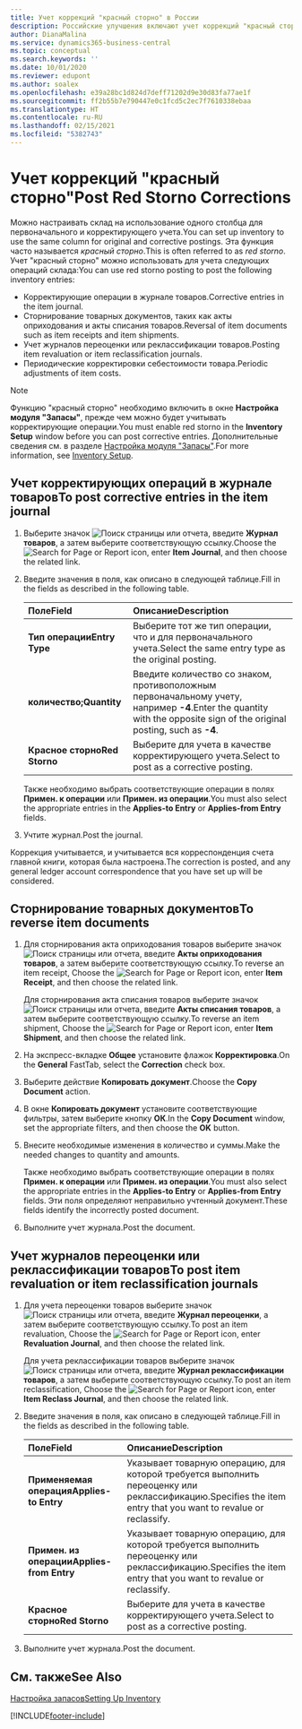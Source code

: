 ```yaml
---
title: Учет коррекций "красный сторно" в России
description: Российские улучшения включают учет коррекций "красный сторно".
author: DianaMalina
ms.service: dynamics365-business-central
ms.topic: conceptual
ms.search.keywords: ''
ms.date: 10/01/2020
ms.reviewer: edupont
ms.author: soalex
ms.openlocfilehash: e39a28bc1d824d7deff71202d9e30d83fa77ae1f
ms.sourcegitcommit: ff2b55b7e790447e0c1fcd5c2ec7f7610338ebaa
ms.translationtype: HT
ms.contentlocale: ru-RU
ms.lasthandoff: 02/15/2021
ms.locfileid: "5382743"
---
```

# <a name="post-red-storno-corrections"></a><span data-ttu-id="fc154-103">Учет коррекций "красный сторно"</span><span class="sxs-lookup"><span data-stu-id="fc154-103">Post Red Storno Corrections</span></span>

<span data-ttu-id="fc154-104">Можно настраивать склад на использование одного столбца для первоначального и корректирующего учета.</span><span class="sxs-lookup"><span data-stu-id="fc154-104">You can set up inventory to use the same column for original and corrective postings.</span></span> <span data-ttu-id="fc154-105">Эта функция часто называется *красный сторно*.</span><span class="sxs-lookup"><span data-stu-id="fc154-105">This is often referred to as *red storno*.</span></span> <span data-ttu-id="fc154-106">Учет "красный сторно" можно использовать для учета следующих операций склада:</span><span class="sxs-lookup"><span data-stu-id="fc154-106">You can use red storno posting to post the following inventory entries:</span></span>

- <span data-ttu-id="fc154-107">Корректирующие операции в журнале товаров.</span><span class="sxs-lookup"><span data-stu-id="fc154-107">Corrective entries in the item journal.</span></span>
- <span data-ttu-id="fc154-108">Сторнирование товарных документов, таких как акты оприходования и акты списания товаров.</span><span class="sxs-lookup"><span data-stu-id="fc154-108">Reversal of item documents such as item receipts and item shipments.</span></span>
- <span data-ttu-id="fc154-109">Учет журналов переоценки или реклассификации товаров.</span><span class="sxs-lookup"><span data-stu-id="fc154-109">Posting item revaluation or item reclassification journals.</span></span>
- <span data-ttu-id="fc154-110">Периодические корректировки себестоимости товара.</span><span class="sxs-lookup"><span data-stu-id="fc154-110">Periodic adjustments of item costs.</span></span>

> [!NOTE]
> <span data-ttu-id="fc154-111">Функцию "красный сторно" необходимо включить в окне **Настройка модуля "Запасы"**, прежде чем можно будет учитывать корректирующие операции.</span><span class="sxs-lookup"><span data-stu-id="fc154-111">You must enable red storno in the **Inventory Setup** window before you can post corrective entries.</span></span> <span data-ttu-id="fc154-112">Дополнительные сведения см. в разделе [Настройка модуля "Запасы"](Inventory-Setup.md).</span><span class="sxs-lookup"><span data-stu-id="fc154-112">For more information, see [Inventory Setup](Inventory-Setup.md).</span></span>  

## <a name="to-post-corrective-entries-in-the-item-journal"></a><span data-ttu-id="fc154-113">Учет корректирующих операций в журнале товаров</span><span class="sxs-lookup"><span data-stu-id="fc154-113">To post corrective entries in the item journal</span></span>

1. <span data-ttu-id="fc154-114">Выберите значок ![Поиск страницы или отчета](), введите **Журнал товаров**, а затем выберите соответствующую ссылку.</span><span class="sxs-lookup"><span data-stu-id="fc154-114">Choose the ![Search for Page or Report]() icon, enter **Item Journal**, and then choose the related link.</span></span>

2. <span data-ttu-id="fc154-115">Введите значения в поля, как описано в следующей таблице.</span><span class="sxs-lookup"><span data-stu-id="fc154-115">Fill in the fields as described in the following table.</span></span>

   | <span data-ttu-id="fc154-116">Поле</span><span class="sxs-lookup"><span data-stu-id="fc154-116">Field</span></span>          | <span data-ttu-id="fc154-117">Описание</span><span class="sxs-lookup"><span data-stu-id="fc154-117">Description</span></span>                                                  |
   | :------------- | :----------------------------------------------------------- |
   | <span data-ttu-id="fc154-118">**Тип операции**</span><span class="sxs-lookup"><span data-stu-id="fc154-118">**Entry Type**</span></span> | <span data-ttu-id="fc154-119">Выберите тот же тип операции, что и для первоначального учета.</span><span class="sxs-lookup"><span data-stu-id="fc154-119">Select the same entry type as the original posting.</span></span>          |
   | <span data-ttu-id="fc154-120">**количество;**</span><span class="sxs-lookup"><span data-stu-id="fc154-120">**Quantity**</span></span>   | <span data-ttu-id="fc154-121">Введите количество со знаком, противоположным первоначальному учету, например **-4**.</span><span class="sxs-lookup"><span data-stu-id="fc154-121">Enter the quantity with the opposite sign of the original posting, such as **-4**.</span></span> |
   | <span data-ttu-id="fc154-122">**Красное сторно**</span><span class="sxs-lookup"><span data-stu-id="fc154-122">**Red Storno**</span></span> | <span data-ttu-id="fc154-123">Выберите для учета в качестве корректирующего учета.</span><span class="sxs-lookup"><span data-stu-id="fc154-123">Select to post as a corrective posting.</span></span>                      |

   <span data-ttu-id="fc154-124">Также необходимо выбрать соответствующие операции в полях **Примен. к операции** или **Примен. из операции**.</span><span class="sxs-lookup"><span data-stu-id="fc154-124">You must also select the appropriate entries in the **Applies-to Entry** or **Applies-from Entry** fields.</span></span>

3. <span data-ttu-id="fc154-125">Учтите журнал.</span><span class="sxs-lookup"><span data-stu-id="fc154-125">Post the journal.</span></span>

<span data-ttu-id="fc154-126">Коррекция учитывается, и учитывается вся корреспонденция счета главной книги, которая была настроена.</span><span class="sxs-lookup"><span data-stu-id="fc154-126">The correction is posted, and any general ledger account correspondence that you have set up will be considered.</span></span>

## <a name="to-reverse-item-documents"></a><span data-ttu-id="fc154-127">Сторнирование товарных документов</span><span class="sxs-lookup"><span data-stu-id="fc154-127">To reverse item documents</span></span>

1. <span data-ttu-id="fc154-128">Для сторнирования акта оприходования товаров выберите значок ![Поиск страницы или отчета](), введите **Акты оприходования товаров**, а затем выберите соответствующую ссылку.</span><span class="sxs-lookup"><span data-stu-id="fc154-128">To reverse an item receipt, Choose the ![Search for Page or Report]() icon, enter **Item Receipt**, and then choose the related link.</span></span>

   <span data-ttu-id="fc154-129">Для сторнирования акта списания товаров выберите значок ![Поиск страницы или отчета](), введите **Акты списания товаров**, а затем выберите соответствующую ссылку.</span><span class="sxs-lookup"><span data-stu-id="fc154-129">To reverse an item shipment, Choose the ![Search for Page or Report]() icon, enter **Item Shipment**, and then choose the related link.</span></span>

2. <span data-ttu-id="fc154-130">На экспресс-вкладке **Общее** установите флажок **Корректировка**.</span><span class="sxs-lookup"><span data-stu-id="fc154-130">On the **General** FastTab, select the **Correction** check box.</span></span>

3. <span data-ttu-id="fc154-131">Выберите действие **Копировать документ**.</span><span class="sxs-lookup"><span data-stu-id="fc154-131">Choose the **Copy Document** action.</span></span>

4. <span data-ttu-id="fc154-132">В окне **Копировать документ** установите соответствующие фильтры, затем выберите кнопку **ОК**.</span><span class="sxs-lookup"><span data-stu-id="fc154-132">In the **Copy Document** window, set the appropriate filters, and then choose the **OK** button.</span></span>

5. <span data-ttu-id="fc154-133">Внесите необходимые изменения в количество и суммы.</span><span class="sxs-lookup"><span data-stu-id="fc154-133">Make the needed changes to quantity and amounts.</span></span>

   <span data-ttu-id="fc154-134">Также необходимо выбрать соответствующие операции в полях **Примен. к операции** или **Примен. из операции**.</span><span class="sxs-lookup"><span data-stu-id="fc154-134">You must also select the appropriate entries in the **Applies-to Entry** or **Applies-from Entry** fields.</span></span> <span data-ttu-id="fc154-135">Эти поля определяют неправильно учтенный документ.</span><span class="sxs-lookup"><span data-stu-id="fc154-135">These fields identify the incorrectly posted document.</span></span>

6. <span data-ttu-id="fc154-136">Выполните учет журнала.</span><span class="sxs-lookup"><span data-stu-id="fc154-136">Post the document.</span></span>

## <a name="to-post-item-revaluation-or-item-reclassification-journals"></a><span data-ttu-id="fc154-137">Учет журналов переоценки или реклассификации товаров</span><span class="sxs-lookup"><span data-stu-id="fc154-137">To post item revaluation or item reclassification journals</span></span> 

1. <span data-ttu-id="fc154-138">Для учета переоценки товаров выберите значок ![Поиск страницы или отчета](), введите **Журнал переоценки**, а затем выберите соответствующую ссылку.</span><span class="sxs-lookup"><span data-stu-id="fc154-138">To post an item revaluation, Choose the ![Search for Page or Report]() icon, enter **Revaluation Journal**, and then choose the related link.</span></span>

   <span data-ttu-id="fc154-139">Для учета реклассификации товаров выберите значок ![Поиск страницы или отчета](), введите **Журнал реклассификации товаров**, а затем выберите соответствующую ссылку.</span><span class="sxs-lookup"><span data-stu-id="fc154-139">To post an item reclassification, Choose the ![Search for Page or Report]() icon, enter **Item Reclass Journal**, and then choose the related link.</span></span>

2. <span data-ttu-id="fc154-140">Введите значения в поля, как описано в следующей таблице.</span><span class="sxs-lookup"><span data-stu-id="fc154-140">Fill in the fields as described in the following table.</span></span>

   | <span data-ttu-id="fc154-141">Поле</span><span class="sxs-lookup"><span data-stu-id="fc154-141">Field</span></span>                  | <span data-ttu-id="fc154-142">Описание</span><span class="sxs-lookup"><span data-stu-id="fc154-142">Description</span></span>                                                  |
   | :--------------------- | :----------------------------------------------------------- |
   | <span data-ttu-id="fc154-143">**Применяемая операция**</span><span class="sxs-lookup"><span data-stu-id="fc154-143">**Applies-to Entry**</span></span>   | <span data-ttu-id="fc154-144">Указывает товарную операцию, для которой требуется выполнить переоценку или реклассификацию.</span><span class="sxs-lookup"><span data-stu-id="fc154-144">Specifies the item entry that you want to revalue or reclassify.</span></span> |
   | <span data-ttu-id="fc154-145">**Примен. из операции**</span><span class="sxs-lookup"><span data-stu-id="fc154-145">**Applies-from Entry**</span></span> | <span data-ttu-id="fc154-146">Указывает товарную операцию, для которой требуется выполнить переоценку или реклассификацию.</span><span class="sxs-lookup"><span data-stu-id="fc154-146">Specifies the item entry that you want to revalue or reclassify.</span></span> |
   | <span data-ttu-id="fc154-147">**Красное сторно**</span><span class="sxs-lookup"><span data-stu-id="fc154-147">**Red Storno**</span></span>         | <span data-ttu-id="fc154-148">Выберите для учета в качестве корректирующего учета.</span><span class="sxs-lookup"><span data-stu-id="fc154-148">Select to post as a corrective posting.</span></span>                      |

3. <span data-ttu-id="fc154-149">Выполните учет журнала.</span><span class="sxs-lookup"><span data-stu-id="fc154-149">Post the document.</span></span>

## <a name="see-also"></a><span data-ttu-id="fc154-150">См. также</span><span class="sxs-lookup"><span data-stu-id="fc154-150">See Also</span></span>

[<span data-ttu-id="fc154-151">Настройка запасов</span><span class="sxs-lookup"><span data-stu-id="fc154-151">Setting Up Inventory</span></span>](Inventory-Setup.md)  


[!INCLUDE[footer-include](../../includes/footer-banner.md)]